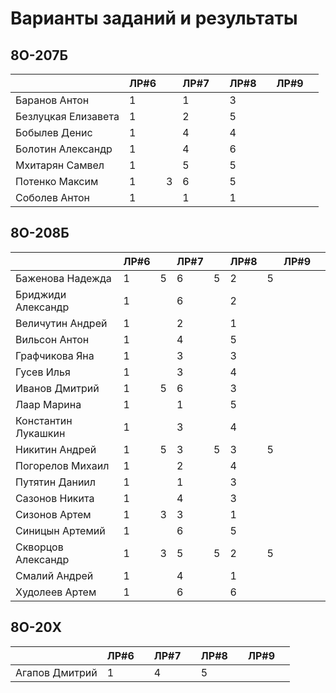 # Варианты заданий и результаты

## 8О-207Б
|                     | ЛР#6 |   | ЛР#7 |   | ЛР#8 |   | ЛР#9 |   |
|---------------------|------|---|------|---|------|---|------|---|
| Баранов Антон       |  1   |   |  1   |   |  3   |   |      |   |
| Безлуцкая Елизавета |  1   |   |  2   |   |  5   |   |      |   |
| Бобылев Денис       |  1   |   |  4   |   |  4   |   |      |   |
| Болотин Александр   |  1   |   |  4   |   |  6   |   |      |   |
| Мхитарян Самвел     |  1   |   |  5   |   |  5   |   |      |   |
| Потенко Максим      |  1   | 3 |  6   |   |  5   |   |      |   |
| Соболев Антон       |  1   |   |  1   |   |  1   |   |      |   |

## 8О-208Б
|                     | ЛР#6 |   | ЛР#7 |   | ЛР#8 |   | ЛР#9 |   |
|---------------------|------|---|------|---|------|---|------|---|
| Баженова Надежда    |  1   | 5 |  6   | 5 |  2   | 5 |      |   |
| Бриджиди Александр  |  1   |   |  6   |   |  2   |   |      |   |
| Величутин Андрей    |  1   |   |  2   |   |  1   |   |      |   |
| Вильсон Антон       |  1   |   |  4   |   |  5   |   |      |   |
| Графчикова Яна      |  1   |   |  3   |   |  3   |   |      |   |
| Гусев Илья          |  1   |   |  3   |   |  4   |   |      |   |
| Иванов Дмитрий      |  1   | 5 |  6   |   |  3   |   |      |   |
| Лаар Марина         |  1   |   |  1   |   |  5   |   |      |   |
| Константин Лукашкин |  1   |   |  3   |   |  4   |   |      |   |
| Никитин Андрей      |  1   | 5 |  3   | 5 |  3   | 5 |      |   |
| Погорелов Михаил    |  1   |   |  2   |   |  4   |   |      |   |
| Путятин Даниил      |  1   |   |  1   |   |  3   |   |      |   |
| Сазонов Никита      |  1   |   |  4   |   |  3   |   |      |   |
| Сизонов Артем       |  1   | 3 |  3   |   |  1   |   |      |   |
| Синицын Артемий     |  1   |   |  6   |   |  5   |   |      |   |
| Скворцов Александр  |  1   | 3 |  5   | 5 |  2   | 5 |      |   |
| Смалий Андрей       |  1   |   |  4   |   |  1   |   |      |   |
| Худолеев Артем      |  1   |   |  6   |   |  6   |   |      |   |

## 8О-20X
|                     | ЛР#6 |   | ЛР#7 |   | ЛР#8 |   | ЛР#9 |   |
|---------------------|------|---|------|---|------|---|------|---|
| Агапов Дмитрий      |  1   |   |  4   |   |  5   |   |      |   |
